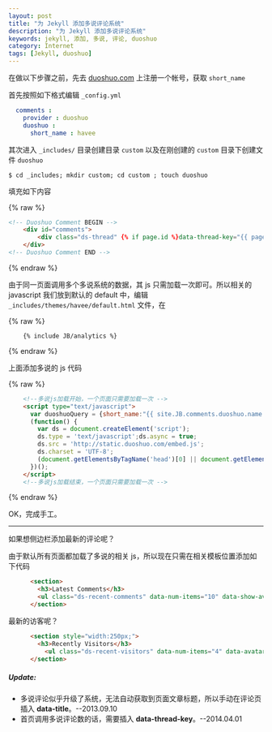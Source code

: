 ```yaml
---
layout: post
title: "为 Jekyll 添加多说评论系统"
description: "为 Jekyll 添加多说评论系统"
keywords: jekyll, 添加, 多说, 评论, duoshuo
category: Internet
tags: [Jekyll, duoshuo]
---
```


在做以下步骤之前，先去 [duoshuo.com](http://duoshuo.com) 上注册一个帐号，获取 `short_name`

首先按照如下格式编辑 `_config.yml`

```yaml
  comments :
    provider : duoshuo
    duoshuo : 
      short_name : havee
```

<!-- more -->

其次进入 `_includes/` 目录创建目录 `custom` 以及在刚创建的 `custom` 目录下创建文件 `duoshuo`

    $ cd _includes; mkdir custom; cd custom ; touch duoshuo

填充如下内容

{% raw %}
```html
<!-- Duoshuo Comment BEGIN -->
    <div id="comments">
        <div class="ds-thread" {% if page.id %}data-thread-key="{{ page.id }}"{% endif %}  data-title="{% if page.title %}{{ page.title }} - {% endif %}{{ site.title }}"></div>
    </div>
<!-- Duoshuo Comment END -->
```
{% endraw %}

由于同一页面调用多个多说系统的数据，其 js 只需加载一次即可。所以相关的 javascript 我们放到默认的 default 中，编辑 `_includes/themes/havee/default.html` 文件，在

{% raw %}
```
    {% include JB/analytics %}
```
{% endraw %}

上面添加多说的 js 代码

{% raw %}
```html
    <!--多说js加载开始，一个页面只需要加载一次 -->
    <script type="text/javascript">
      var duoshuoQuery = {short_name:"{{ site.JB.comments.duoshuo.name }}"};
      (function() {
        var ds = document.createElement('script');
        ds.type = 'text/javascript';ds.async = true;
        ds.src = 'http://static.duoshuo.com/embed.js';
        ds.charset = 'UTF-8';
        (document.getElementsByTagName('head')[0] || document.getElementsByTagName('body')[0]).appendChild(ds);
      })();
    </script>
    <!--多说js加载结束，一个页面只需要加载一次 -->
```
{% endraw %}

OK，完成手工。

- - -

如果想侧边栏添加最新的评论呢？

由于默认所有页面都加载了多说的相关 js，所以现在只需在相关模板位置添加如下代码

```html
      <section>
        <h3>Latest Comments</h3>
        <ul class="ds-recent-comments" data-num-items="10" data-show-avatars="0" data-show-time="0" data-show-title="0" data-show-admin="0" data-excerpt-length="18"></ul>
      </section>

```

最新的访客呢？

```html
      <section style="width:250px;">
        <h3>Recently Visitors</h3>
          <ul class="ds-recent-visitors" data-num-items="4" data-avatar-size="45" style="margin-top:10px;"></ul>
      </section>
```

##### Update:

- 多说评论似乎升级了系统，无法自动获取到页面文章标题，所以手动在评论页插入 **data-title**。--2013.09.10
- 首页调用多说评论数的话，需要插入 **data-thread-key**。--2014.04.01
